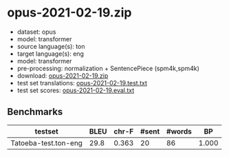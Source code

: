 # opus-2021-02-19.zip

* dataset: opus
* model: transformer
* source language(s): ton
* target language(s): eng
* model: transformer
* pre-processing: normalization + SentencePiece (spm4k,spm4k)
* download: [opus-2021-02-19.zip](https://object.pouta.csc.fi/Tatoeba-MT-models/ton-eng/opus-2021-02-19.zip)
* test set translations: [opus-2021-02-19.test.txt](https://object.pouta.csc.fi/Tatoeba-MT-models/ton-eng/opus-2021-02-19.test.txt)
* test set scores: [opus-2021-02-19.eval.txt](https://object.pouta.csc.fi/Tatoeba-MT-models/ton-eng/opus-2021-02-19.eval.txt)

## Benchmarks

| testset | BLEU  | chr-F | #sent | #words | BP |
|---------|-------|-------|-------|--------|----|
| Tatoeba-test.ton-eng 	| 29.8 	| 0.363 	| 20 	| 86 	| 1.000 |

